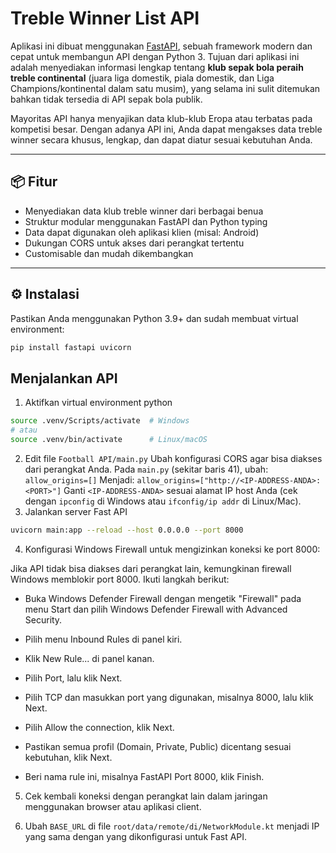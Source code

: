 # Treble Winner List API

Aplikasi ini dibuat menggunakan [FastAPI](https://fastapi.tiangolo.com/), sebuah framework modern dan cepat untuk membangun API dengan Python 3. Tujuan dari aplikasi ini adalah menyediakan informasi lengkap tentang **klub sepak bola peraih treble continental** (juara liga domestik, piala domestik, dan Liga Champions/kontinental dalam satu musim), yang selama ini sulit ditemukan bahkan tidak tersedia di API sepak bola publik.

Mayoritas API hanya menyajikan data klub-klub Eropa atau terbatas pada kompetisi besar. Dengan adanya API ini, Anda dapat mengakses data treble winner secara khusus, lengkap, dan dapat diatur sesuai kebutuhan Anda.

---

## 📦 Fitur

- Menyediakan data klub treble winner dari berbagai benua
- Struktur modular menggunakan FastAPI dan Python typing
- Data dapat digunakan oleh aplikasi klien (misal: Android)
- Dukungan CORS untuk akses dari perangkat tertentu
- Customisable dan mudah dikembangkan

---

## ⚙️ Instalasi

Pastikan Anda menggunakan Python 3.9+ dan sudah membuat virtual environment:

```bash
pip install fastapi uvicorn

```

## Menjalankan API
1. Aktifkan virtual environment python
```bash
source .venv/Scripts/activate  # Windows
# atau
source .venv/bin/activate      # Linux/macOS
```
2. Edit file `Football API/main.py`
Ubah konfigurasi CORS agar bisa diakses dari perangkat Anda.
Pada `main.py` (sekitar baris 41), ubah:
`allow_origins=[]`
Menjadi:
`allow_origins=["http://<IP-ADDRESS-ANDA>:<PORT>"]`
Ganti `<IP-ADDRESS-ANDA>` sesuai alamat IP host Anda (cek dengan `ipconfig` di Windows atau `ifconfig/ip addr` di Linux/Mac).
3. Jalankan server Fast API
```bash
uvicorn main:app --reload --host 0.0.0.0 --port 8000
```
4. Konfigurasi Windows Firewall untuk mengizinkan koneksi ke port 8000:

Jika API tidak bisa diakses dari perangkat lain, kemungkinan firewall Windows memblokir port 8000. Ikuti langkah berikut:

- Buka Windows Defender Firewall dengan mengetik "Firewall" pada menu Start dan pilih Windows Defender Firewall with Advanced Security.

- Pilih menu Inbound Rules di panel kiri.

- Klik New Rule... di panel kanan.

- Pilih Port, lalu klik Next.

- Pilih TCP dan masukkan port yang digunakan, misalnya 8000, lalu klik Next.

- Pilih Allow the connection, klik Next.

- Pastikan semua profil (Domain, Private, Public) dicentang sesuai kebutuhan, klik Next.

- Beri nama rule ini, misalnya FastAPI Port 8000, klik Finish.

5. Cek kembali koneksi dengan perangkat lain dalam jaringan menggunakan browser atau aplikasi client.

6. Ubah `BASE_URL` di file `root/data/remote/di/NetworkModule.kt` menjadi IP yang sama dengan yang dikonfigurasi untuk Fast API.